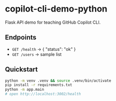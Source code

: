 # copilot-cli-demo-python

Flask API demo for teaching GitHub Copilot CLI.

## Endpoints
- `GET /health` -> { "status": "ok" }
- `GET /users` -> sample list

## Quickstart
```bash
python -m venv .venv && source .venv/bin/activate
pip install -r requirements.txt
python -m app.main
# open http://localhost:3002/health